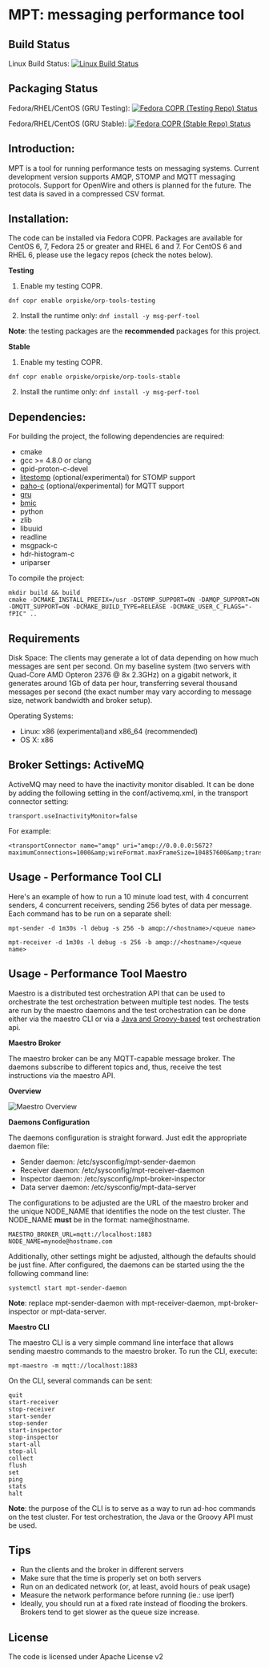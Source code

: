 MPT: messaging performance tool
============

Build Status
----

Linux Build Status: [![Linux Build Status](https://travis-ci.org/orpiske/msg-perf-tool.svg?branch=master)](https://travis-ci.org/orpiske/msg-perf-tool)


Packaging Status
----

Fedora/RHEL/CentOS (GRU Testing): [![Fedora COPR (Testing Repo) Status](https://copr.fedorainfracloud.org/coprs/orpiske/orp-tools-testing/package/msg-perf-tool/status_image/last_build.png)](https://copr.fedorainfracloud.org/coprs/orpiske/orp-tools-testing/package/msg-perf-tool/)

Fedora/RHEL/CentOS (GRU Stable): [![Fedora COPR (Stable Repo) Status](https://copr.fedorainfracloud.org/coprs/orpiske/orp-tools-stable/package/msg-perf-tool/status_image/last_build.png)](https://copr.fedorainfracloud.org/coprs/orpiske/orp-tools-stable/package/msg-perf-tool/)


Introduction:
----

MPT is a tool for running performance tests on messaging systems. Current development
version supports AMQP, STOMP and MQTT messaging protocols. Support for OpenWire and others
is planned for the future. The test data is saved in a compressed CSV format.

Installation:
----

The code can be installed via Fedora COPR. Packages are available for CentOS 6, 7, Fedora 25 
or greater and RHEL 6 and 7. For CentOS 6 and RHEL 6, please use the legacy repos (check the notes below). 

**Testing**

1. Enable my testing COPR.

```dnf copr enable orpiske/orp-tools-testing```

2. Install the runtime only:
```dnf install -y msg-perf-tool```

**Note**: the testing packages are the **recommended** packages for this project.

**Stable**

1. Enable my testing COPR.

```dnf copr enable orpiske/orpiske/orp-tools-stable ```

2. Install the runtime only:
```dnf install -y msg-perf-tool```

Dependencies:
----

For building the project, the following dependencies are required:  

* cmake
* gcc >= 4.8.0 or clang
* qpid-proton-c-devel
* [litestomp](https://github.com/orpiske/litestomp) (optional/experimental) for STOMP support
* [paho-c](https://www.eclipse.org/paho/) (optional/experimental) for MQTT support
* [gru](https://github.com/orpiske/gru)
* [bmic](https://github.com/orpiske/bmic)
* python
* zlib
* libuuid
* readline
* msgpack-c
* hdr-histogram-c
* uriparser

To compile the project:
```
mkdir build && build
cmake -DCMAKE_INSTALL_PREFIX=/usr -DSTOMP_SUPPORT=ON -DAMQP_SUPPORT=ON -DMQTT_SUPPORT=ON -DCMAKE_BUILD_TYPE=RELEASE -DCMAKE_USER_C_FLAGS="-fPIC" ..
```

Requirements
----
Disk Space:
The clients may generate a lot of data depending on how much messages are sent
per second. On my baseline system (two servers with Quad-Core AMD Opteron 2376 @ 8x 2.3GHz)
on a gigabit network, it generates around 1Gb of data per hour, transferring
several thousand messages per second (the exact number may vary according to message size,
network bandwidth and broker setup).

Operating Systems:
* Linux: x86 (experimental)and x86_64 (recommended)
* OS X: x86


Broker Settings: ActiveMQ
----

ActiveMQ may need to have the inactivity monitor disabled. It can be done by
adding the following setting in the conf/activemq.xml, in the transport connector
setting:

```
transport.useInactivityMonitor=false
```

For example:

```
<transportConnector name="amqp" uri="amqp://0.0.0.0:5672?maximumConnections=1000&amp;wireFormat.maxFrameSize=104857600&amp;transport.useInactivityMonitor=false"/>
```


Usage - Performance Tool CLI
----

Here's an example of how to run a 10 minute load test, with 4 concurrent senders,
4 concurrent receivers, sending 256 bytes of data per message. Each command has to be run on a separate shell:

```
mpt-sender -d 1m30s -l debug -s 256 -b amqp://<hostname>/<queue name>
```

```
mpt-receiver -d 1m30s -l debug -s 256 -b amqp://<hostname>/<queue name>
```

Usage - Performance Tool Maestro
----

Maestro is a distributed test orchestration API that can be used to orchestrate the test orchestration between multiple
test nodes. The tests are run by the maestro daemons and the test orchestration can be done either via the maestro CLI or
via a [Java and Groovy-based](https://github.com/orpiske/maestro-java) test orchestration api.

**Maestro Broker**

The maestro broker can be any MQTT-capable message broker. The daemons subscribe to different topics and, thus, receive 
the test instructions via the maestro API.

**Overview**

![Maestro Overview](doc/maestro-overview.png)

**Daemons Configuration**

The daemons configuration is straight forward. Just edit the appropriate daemon file:

* Sender daemon: /etc/sysconfig/mpt-sender-daemon
* Receiver daemon: /etc/sysconfig/mpt-receiver-daemon
* Inspector daemon: /etc/sysconfig/mpt-broker-inspector
* Data server daemon: /etc/sysconfig/mpt-data-server

The configurations to be adjusted are the URL of the maestro broker and the unique NODE_NAME that identifies the node 
on the test cluster. The NODE_NAME **must** be in the format: name@hostname.  


```
MAESTRO_BROKER_URL=mqtt://localhost:1883
NODE_NAME=mynode@hostname.com
```

Additionally, other settings might be adjusted, although the defaults should be just fine. After configured, the daemons
can be started using the the following command line: 

```
systemctl start mpt-sender-daemon
```

**Note**: replace mpt-sender-daemon with mpt-receiver-daemon, mpt-broker-inspector or
mpt-data-server.


**Maestro CLI**

The maestro CLI is a very simple command line interface that allows sending maestro commands to the maestro broker.
To run the CLI, execute:

```
mpt-maestro -m mqtt://localhost:1883
```

On the CLI, several commands can be sent:

```
quit
start-receiver
stop-receiver
start-sender
stop-sender
start-inspector
stop-inspector
start-all
stop-all
collect
flush
set
ping
stats
halt
```

**Note**: the purpose of the CLI is to serve as a way to run ad-hoc commands on the test cluster. For test 
orchestration, the Java or the Groovy API must be used. 


Tips
----

* Run the clients and the broker in different servers
* Make sure that the time is properly set on both servers
* Run on an dedicated network (or, at least, avoid hours of peak usage)
* Measure the network performance before running (ie.: use iperf)
* Ideally, you should run at a fixed rate instead of flooding the brokers.
Brokers tend to get slower as the queue size increase.


License
----

The code is licensed under Apache License v2
